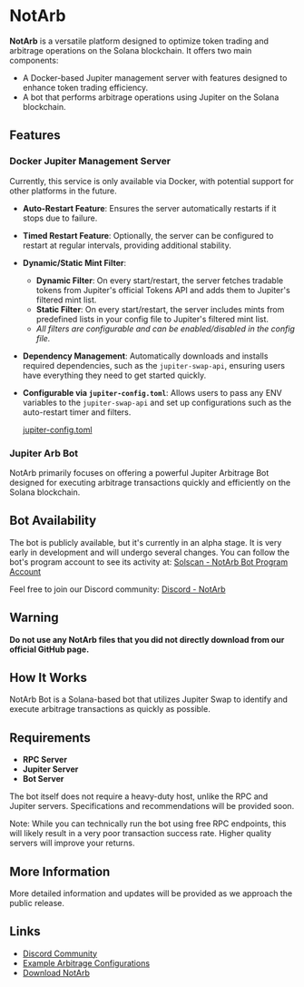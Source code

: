 # NotArb

**NotArb** is a versatile platform designed to optimize token trading and arbitrage operations on the Solana blockchain. It offers two main components:

- A Docker-based Jupiter management server with features designed to enhance token trading efficiency.
- A bot that performs arbitrage operations using Jupiter on the Solana blockchain.


## Features

### Docker Jupiter Management Server

Currently, this service is only available via Docker, with potential support for other platforms in the future.
- **Auto-Restart Feature**: Ensures the server automatically restarts if it stops due to failure.
- **Timed Restart Feature**: Optionally, the server can be configured to restart at regular intervals, providing additional stability.
- **Dynamic/Static Mint Filter**:
  - **Dynamic Filter**: On every start/restart, the server fetches tradable tokens from Jupiter's official Tokens API and adds them to Jupiter's filtered mint list.
  - **Static Filter**: On every start/restart, the server includes mints from predefined lists in your config file to Jupiter's filtered mint list. 
  - _All filters are configurable and can be enabled/disabled in the config file._

- **Dependency Management**: Automatically downloads and installs required dependencies, such as the `jupiter-swap-api`, ensuring users have everything they need to get started quickly.
- **Configurable via `jupiter-config.toml`**: Allows users to pass any ENV variables to the `jupiter-swap-api` and set up configurations such as the auto-restart timer and filters.

  [jupiter-config.toml](https://github.com/NotArb/Jupiter/blob/main/releases-wip/docker-jupiter/jupiter-config.toml)

### Jupiter Arb Bot
NotArb primarily focuses on offering a powerful Jupiter Arbitrage Bot designed for executing arbitrage transactions quickly and efficiently on the Solana blockchain.

## Bot Availability
The bot is publicly available, but it's currently in an alpha stage. It is very early in development and will undergo several changes. You can follow the bot's program account to see its activity at:
[Solscan - NotArb Bot Program Account](https://solscan.io/account/BqirtYFXWbEaQr2VxcDKZ7nehZqNtqrLJbpoUaBpPZ6z)

Feel free to join our Discord community:
[Discord - NotArb](https://discord.notarb.org)

## Warning
**Do not use any NotArb files that you did not directly download from our official GitHub page.**

## How It Works
NotArb Bot is a Solana-based bot that utilizes Jupiter Swap to identify and execute arbitrage transactions as quickly as possible.

## Requirements
- **RPC Server**
- **Jupiter Server**
- **Bot Server**

The bot itself does not require a heavy-duty host, unlike the RPC and Jupiter servers. Specifications and recommendations will be provided soon.

Note: While you can technically run the bot using free RPC endpoints, this will likely result in a very poor transaction success rate. Higher quality servers will improve your returns.

## More Information
More detailed information and updates will be provided as we approach the public release.

## Links
- [Discord Community](https://discord.notarb.org)
- [Example Arbitrage Configurations](https://examples.notarb.org)
- [Download NotArb](https://download.notarb.org)
